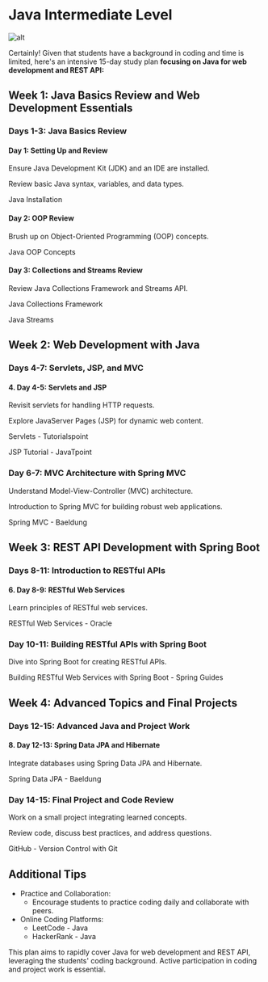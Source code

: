 # Java Intermediate Level

![alt](https://appmaster.io/api/_files/hRaLG2N4DVjRZJQzCpN2zJ/download/)

Certainly! Given that students have a background in coding and time is limited, here's an intensive 15-day study plan **focusing on Java for web development and REST API:**

## Week 1: Java Basics Review and Web Development Essentials

### Days 1-3: Java Basics Review

#### Day 1: Setting Up and Review

Ensure Java Development Kit (JDK) and an IDE are installed.

Review basic Java syntax, variables, and data types.

Java Installation

#### Day 2: OOP Review

Brush up on Object-Oriented Programming (OOP) concepts.

Java OOP Concepts

#### Day 3: Collections and Streams Review

Review Java Collections Framework and Streams API.

Java Collections Framework

Java Streams

## Week 2: Web Development with Java

### Days 4-7: Servlets, JSP, and MVC

#### 4. Day 4-5: Servlets and JSP

Revisit servlets for handling HTTP requests.

Explore JavaServer Pages (JSP) for dynamic web content.

Servlets - Tutorialspoint

JSP Tutorial - JavaTpoint

### Day 6-7: MVC Architecture with Spring MVC

Understand Model-View-Controller (MVC) architecture.

Introduction to Spring MVC for building robust web applications.

Spring MVC - Baeldung

## Week 3: REST API Development with Spring Boot

### Days 8-11: Introduction to RESTful APIs

#### 6. Day 8-9: RESTful Web Services

Learn principles of RESTful web services.

RESTful Web Services - Oracle

### Day 10-11: Building RESTful APIs with Spring Boot

Dive into Spring Boot for creating RESTful APIs.

Building RESTful Web Services with Spring Boot - Spring Guides

## Week 4: Advanced Topics and Final Projects

### Days 12-15: Advanced Java and Project Work

#### 8. Day 12-13: Spring Data JPA and Hibernate

Integrate databases using Spring Data JPA and Hibernate.

Spring Data JPA - Baeldung

### Day 14-15: Final Project and Code Review

Work on a small project integrating learned concepts.

Review code, discuss best practices, and address questions.

GitHub - Version Control with Git

## Additional Tips

* Practice and Collaboration:
  * Encourage students to practice coding daily and collaborate with peers.
* Online Coding Platforms:
  * LeetCode - Java
  * HackerRank - Java

This plan aims to rapidly cover Java for web development and REST API, leveraging the students' coding background. Active participation in coding and project work is essential.
